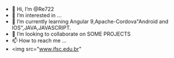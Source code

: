 - 👋 Hi, I’m @Re722
- 👀 I’m interested in ...
- 🌱 I’m currently learning Angular 9,Apache-Cordova"Android and IOS",JAVA,JAVASCRIPT.
- 💞️ I’m looking to collaborate on SOME PROJECTS
- 📫 How to reach me ...
- <img src="www.ifsc.edu.br"

<!---
Re722/Re722 is a ✨ special ✨ repository because its `README.md` (this file) appears on your GitHub profile.
You can click the Preview link to take a look at your changes.
--->
